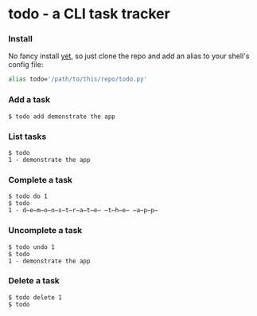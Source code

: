# todo - a CLI task tracker

### Install

No fancy install [yet](https://github.com/Frezzle/todo/issues/3), so just clone the repo and add an alias to your shell's config file:
```sh
alias todo='/path/to/this/repo/todo.py'
```

### Add a task

```
$ todo add demonstrate the app
```

### List tasks

```
$ todo
1 - demonstrate the app
```

### Complete a task

```
$ todo do 1
$ todo
1 - d̶e̶m̶o̶n̶s̶t̶r̶a̶t̶e̶ ̶t̶h̶e̶ ̶a̶p̶p̶
```

### Uncomplete a task

```
$ todo undo 1
$ todo
1 - demonstrate the app
```

### Delete a task

```
$ todo delete 1
$ todo
```
